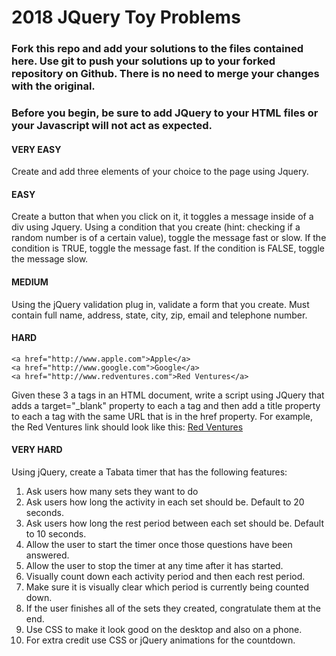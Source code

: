 # 2018 JQuery Toy Problems

### Fork this repo and add your solutions to the files contained here. Use git to push your solutions up to your forked repository on Github. There is no need to merge your changes with the original.

### Before you begin, be sure to add JQuery to your HTML files or your Javascript will not act as expected.

#### VERY EASY
Create and add three elements of your choice to the page using Jquery.

#### EASY
Create a button that when you click on it, it toggles a message inside of a div using Jquery. Using a condition that you create (hint: checking if a random number is of a certain value), toggle the message fast or slow.
If the condition is TRUE, toggle the message fast. If the condition is FALSE, toggle the message slow.

#### MEDIUM
Using the jQuery validation plug in, validate a form that you create. Must contain full name, address, state, city, zip, email and telephone number.

#### HARD
```
<a href="http://www.apple.com">Apple</a>
<a href="http://www.google.com">Google</a>
<a href="http://www.redventures.com">Red Ventures</a>
```
Given these 3 a tags in an HTML document, write a script using JQuery that adds a target="_blank" property to each a tag and then add a title property to each a tag with the same URL that is in the href property.
For example, the Red Ventures link should look like this: <a href="http://www.redventures.com" target="_blank" title="http://www.redventures.com">Red Ventures</a>

#### VERY HARD
Using jQuery, create a Tabata timer that has the following features:
1. Ask users how many sets they want to do
2. Ask users how long the activity in each set should be. Default to 20 seconds.
3. Ask users how long the rest period between each set should be. Default to 10 seconds.
4. Allow the user to start the timer once those questions have been answered.
5. Allow the user to stop the timer at any time after it has started.
6. Visually count down each activity period and then each rest period.
7. Make sure it is visually clear which period is currently being counted down.
8. If the user finishes all of the sets they created, congratulate them at the end.
9. Use CSS to make it look good on the desktop and also on a phone.
10. For extra credit use CSS or jQuery animations for the countdown.

